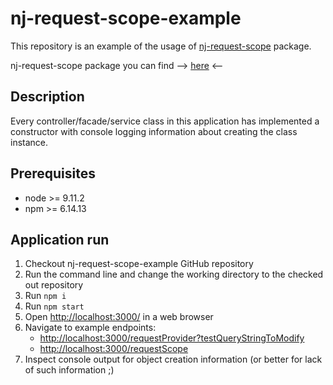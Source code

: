 # nj-request-scope-example
This repository is an example of the usage of [nj-request-scope](https://github.com/kugacz/nj-request-scope) package.

nj-request-scope package you can find --> [here](https://github.com/kugacz/nj-request-scope) <--

## Description

Every controller/facade/service class in this application has implemented a constructor with console logging information about creating the class instance.

## Prerequisites

* node >= 9.11.2
* npm >= 6.14.13

## Application run

1. Checkout nj-request-scope-example GitHub repository
2. Run the command line and change the working directory to the checked out repository
3. Run ```npm i```
4. Run ```npm start```
5. Open [http://localhost:3000/](http://localhost:3000/) in a web browser
6. Navigate to example endpoints:
    * [http://localhost:3000/requestProvider?testQueryStringToModify](http://localhost:3000/requestProvider?testQueryStringToModify)
    * [http://localhost:3000/requestScope](http://localhost:3000/requestScope)
7. Inspect console output for object creation information (or better for lack of such information ;) 
